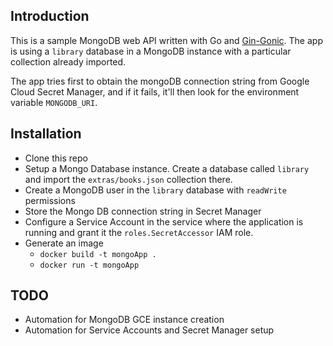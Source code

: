 
## Introduction

This is a sample MongoDB web API written with Go and [Gin-Gonic](https://github.com/gin-gonic/gin). The app is using a `library` database in a MongoDB instance with a particular collection already imported.

The app tries first to obtain the mongoDB connection string from Google Cloud Secret Manager, and if it fails, it'll then look for the environment variable `MONGODB_URI`.

## Installation

- Clone this repo
- Setup a Mongo Database instance. Create a database called `library` and import the `extras/books.json` collection there.
- Create a MongoDB user in the `library` database with `readWrite` permissions
- Store the Mongo DB connection string in Secret Manager
- Configure a Service Account in the service where the application is running and grant it the `roles.SecretAccessor` IAM role.
- Generate an image
    - `docker build -t mongoApp .`
    - `docker run -t mongoApp`

## TODO

- Automation for MongoDB GCE instance creation
- Automation for Service Accounts and Secret Manager setup
